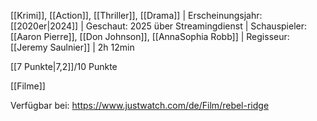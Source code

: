 
[[Krimi]], [[Action]], [[Thriller]], [[Drama]] | Erscheinungsjahr: [[2020er|2024]] | Geschaut: 2025 über Streamingdienst | Schauspieler: [[Aaron Pierre]], [[Don Johnson]], [[AnnaSophia Robb]] | Regisseur: [[Jeremy Saulnier]] | 2h 12min

[[7 Punkte|7,2]]/10 Punkte


[[Filme]]

Verfügbar bei: https://www.justwatch.com/de/Film/rebel-ridge